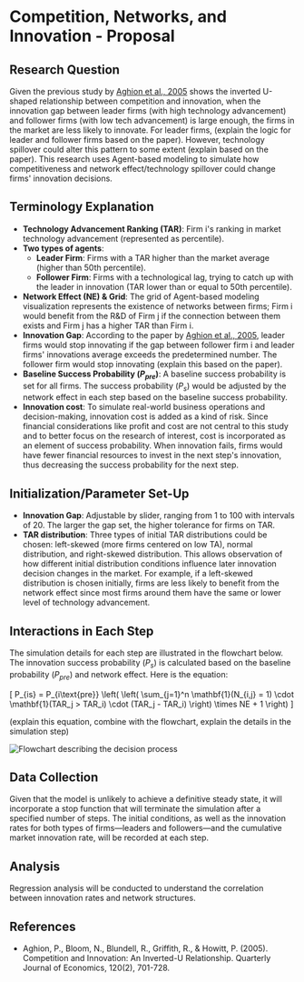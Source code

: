 # Competition, Networks, and Innovation - Proposal

## Research Question
Given the previous study by [Aghion et al., 2005](https://doi.org/10.1093/qje/120.2.701) shows the inverted U-shaped relationship between competition and innovation, when the innovation gap between leader firms (with high technology advancement) and follower firms (with low tech advancement) is large enough, the firms in the market are less likely to innovate. For leader firms, (explain the logic for leader and follower firms based on the paper). However, technology spillover could alter this pattern to some extent (explain based on the paper). This research uses Agent-based modeling to simulate how competitiveness and network effect/technology spillover could change firms' innovation decisions.

## Terminology Explanation
- **Technology Advancement Ranking (TAR)**: Firm i's ranking in market technology advancement (represented as percentile).
- **Two types of agents**:
  - **Leader Firm**: Firms with a TAR higher than the market average (higher than 50th percentile).
  - **Follower Firm**: Firms with a technological lag, trying to catch up with the leader in innovation (TAR lower than or equal to 50th percentile).
- **Network Effect (NE) & Grid**: The grid of Agent-based modeling visualization represents the existence of networks between firms; Firm i would benefit from the R&D of Firm j if the connection between them exists and Firm j has a higher TAR than Firm i.
- **Innovation Gap**: According to the paper by [Aghion et al., 2005](https://doi.org/10.1093/qje/120.2.701), leader firms would stop innovating if the gap between follower firm i and leader firms' innovations average exceeds the predetermined number. The follower firm would stop innovating (explain this based on the paper).
- **Baseline Success Probability ($P_{pre}$)**: A baseline success probability is set for all firms. The success probability ($P_{s}$) would be adjusted by the network effect in each step based on the baseline success probability.
- **Innovation cost**: To simulate real-world business operations and decision-making, innovation cost is added as a kind of risk. Since financial considerations like profit and cost are not central to this study and to better focus on the research of interest, cost is incorporated as an element of success probability. When innovation fails, firms would have fewer financial resources to invest in the next step's innovation, thus decreasing the success probability for the next step.

## Initialization/Parameter Set-Up
- **Innovation Gap**: Adjustable by slider, ranging from 1 to 100 with intervals of 20. The larger the gap set, the higher tolerance for firms on TAR.
- **TAR distribution**: Three types of initial TAR distributions could be chosen: left-skewed (more firms centered on low TA), normal distribution, and right-skewed distribution. This allows observation of how different initial distribution conditions influence later innovation decision changes in the market. For example, if a left-skewed distribution is chosen initially, firms are less likely to benefit from the network effect since most firms around them have the same or lower level of technology advancement.

## Interactions in Each Step
The simulation details for each step are illustrated in the flowchart below. The innovation success probability ($P_{s}$) is calculated based on the baseline probability ($P_{pre}$) and network effect. Here is the equation:

\[ P_{is} = P_{i\text{pre}} \left( \left( \sum_{j=1}^n \mathbf{1}(N_{i,j} = 1) \cdot \mathbf{1}(TAR_j > TAR_i) \cdot (TAR_j - TAR_i) \right) \times NE + 1 \right) \]

(explain this equation, combine with the flowchart, explain the details in the simulation step)

![Flowchart describing the decision process](./Graphics/flowchart.jpg)

## Data Collection
Given that the model is unlikely to achieve a definitive steady state, it will incorporate a stop function that will terminate the simulation after a specified number of steps. The initial conditions, as well as the innovation rates for both types of firms—leaders and followers—and the cumulative market innovation rate, will be recorded at each step.

## Analysis
Regression analysis will be conducted to understand the correlation between innovation rates and network structures.

## References
- Aghion, P., Bloom, N., Blundell, R., Griffith, R., & Howitt, P. (2005). Competition and Innovation: An Inverted-U Relationship. Quarterly Journal of Economics, 120(2), 701-728.
